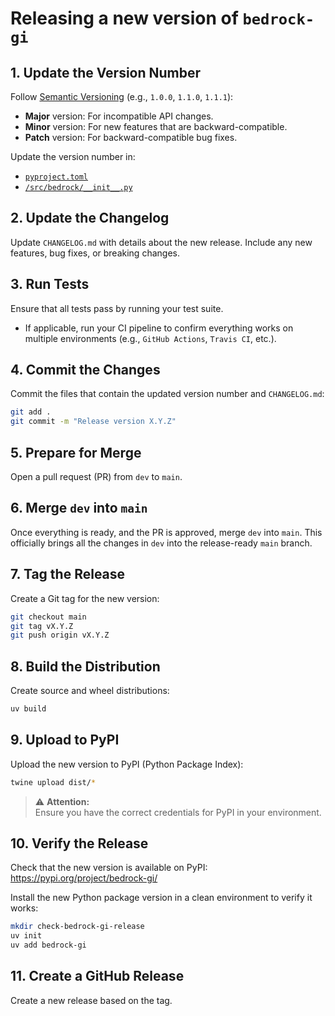 # Releasing a new version of `bedrock-gi`

## 1. Update the Version Number

Follow [Semantic Versioning](https://semver.org/) (e.g., `1.0.0`, `1.1.0`, `1.1.1`):

- **Major** version: For incompatible API changes.
- **Minor** version: For new features that are backward-compatible.
- **Patch** version: For backward-compatible bug fixes.

Update the version number in:

- [`pyproject.toml`](pyproject.toml)
- [`/src/bedrock/__init__.py`](/src/bedrock/__init__.py)

## 2. Update the Changelog

Update `CHANGELOG.md` with details about the new release. Include any new features, bug fixes, or breaking changes.

## 3. Run Tests

Ensure that all tests pass by running your test suite.

- If applicable, run your CI pipeline to confirm everything works on multiple environments (e.g., `GitHub Actions`, `Travis CI`, etc.).

## 4. Commit the Changes

Commit the files that contain the updated version number and `CHANGELOG.md`:

```bash
git add .
git commit -m "Release version X.Y.Z"
```

## 5. Prepare for Merge

Open a pull request (PR) from `dev` to `main`.

## 6. Merge `dev` into `main`

Once everything is ready, and the PR is approved, merge `dev` into `main`. This officially brings all the changes in `dev` into the release-ready `main` branch.

## 7. Tag the Release

Create a Git tag for the new version:

```bash
git checkout main
git tag vX.Y.Z
git push origin vX.Y.Z
```

## 8. Build the Distribution

Create source and wheel distributions:

```bash
uv build
```

## 9. Upload to PyPI

Upload the new version to PyPI (Python Package Index):

```bash
twine upload dist/*
```

> ⚠️ **Attention:**  
> Ensure you have the correct credentials for PyPI in your environment.

## 10. Verify the Release

Check that the new version is available on PyPI:  
<https://pypi.org/project/bedrock-gi/>

Install the new Python package version in a clean environment to verify it works:

```bash
mkdir check-bedrock-gi-release
uv init
uv add bedrock-gi
```

## 11. Create a GitHub Release

Create a new release based on the tag.
